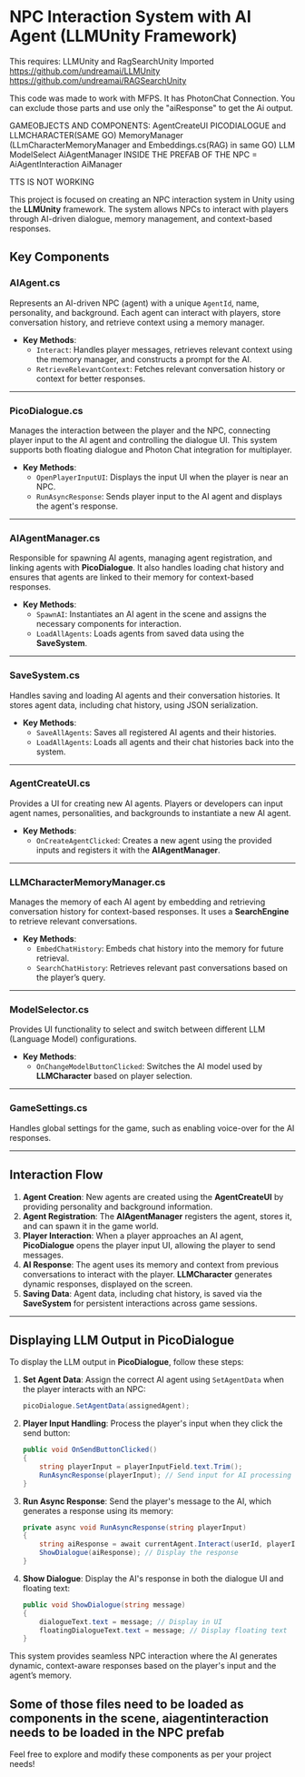 # NPC Interaction System with AI Agent (LLMUnity Framework)

This requires: LLMUnity and RagSearchUnity Imported
https://github.com/undreamai/LLMUnity
https://github.com/undreamai/RAGSearchUnity

This code was made to work with MFPS. It has PhotonChat Connection. You can exclude those parts and use only the "aiResponse" to get the Ai output. 

GAMEOBJECTS AND COMPONENTS:
AgentCreateUI
PICODIALOGUE and LLMCHARACTER(SAME GO)
MemoryManager (LLmCharacterMemoryManager and Embeddings.cs(RAG) in same GO) 
LLM
ModelSelect
AiAgentManager
INSIDE THE PREFAB OF THE NPC = AiAgentInteraction
AiManager

TTS IS NOT WORKING


This project is focused on creating an NPC interaction system in Unity using the **LLMUnity** framework. The system allows NPCs to interact with players through AI-driven dialogue, memory management, and context-based responses.

## Key Components

### **AIAgent.cs**

Represents an AI-driven NPC (agent) with a unique `AgentId`, name, personality, and background. Each agent can interact with players, store conversation history, and retrieve context using a memory manager.

- **Key Methods**:
  - `Interact`: Handles player messages, retrieves relevant context using the memory manager, and constructs a prompt for the AI.
  - `RetrieveRelevantContext`: Fetches relevant conversation history or context for better responses.

---

### **PicoDialogue.cs**

Manages the interaction between the player and the NPC, connecting player input to the AI agent and controlling the dialogue UI. This system supports both floating dialogue and Photon Chat integration for multiplayer.

- **Key Methods**:
  - `OpenPlayerInputUI`: Displays the input UI when the player is near an NPC.
  - `RunAsyncResponse`: Sends player input to the AI agent and displays the agent's response.

---

### **AIAgentManager.cs**

Responsible for spawning AI agents, managing agent registration, and linking agents with **PicoDialogue**. It also handles loading chat history and ensures that agents are linked to their memory for context-based responses.

- **Key Methods**:
  - `SpawnAI`: Instantiates an AI agent in the scene and assigns the necessary components for interaction.
  - `LoadAllAgents`: Loads agents from saved data using the **SaveSystem**.

---

### **SaveSystem.cs**

Handles saving and loading AI agents and their conversation histories. It stores agent data, including chat history, using JSON serialization.

- **Key Methods**:
  - `SaveAllAgents`: Saves all registered AI agents and their histories.
  - `LoadAllAgents`: Loads all agents and their chat histories back into the system.

---

### **AgentCreateUI.cs**

Provides a UI for creating new AI agents. Players or developers can input agent names, personalities, and backgrounds to instantiate a new AI agent.

- **Key Methods**:
  - `OnCreateAgentClicked`: Creates a new agent using the provided inputs and registers it with the **AIAgentManager**.

---

### **LLMCharacterMemoryManager.cs**

Manages the memory of each AI agent by embedding and retrieving conversation history for context-based responses. It uses a **SearchEngine** to retrieve relevant conversations.

- **Key Methods**:
  - `EmbedChatHistory`: Embeds chat history into the memory for future retrieval.
  - `SearchChatHistory`: Retrieves relevant past conversations based on the player’s query.

---

### **ModelSelector.cs**

Provides UI functionality to select and switch between different LLM (Language Model) configurations.

- **Key Methods**:
  - `OnChangeModelButtonClicked`: Switches the AI model used by **LLMCharacter** based on player selection.

---

### **GameSettings.cs**

Handles global settings for the game, such as enabling voice-over for the AI responses.

---

## Interaction Flow

1. **Agent Creation**: New agents are created using the **AgentCreateUI** by providing personality and background information.
2. **Agent Registration**: The **AIAgentManager** registers the agent, stores it, and can spawn it in the game world.
3. **Player Interaction**: When a player approaches an AI agent, **PicoDialogue** opens the player input UI, allowing the player to send messages.
4. **AI Response**: The agent uses its memory and context from previous conversations to interact with the player. **LLMCharacter** generates dynamic responses, displayed on the screen.
5. **Saving Data**: Agent data, including chat history, is saved via the **SaveSystem** for persistent interactions across game sessions.

---

## Displaying LLM Output in PicoDialogue

To display the LLM output in **PicoDialogue**, follow these steps:

1. **Set Agent Data**: Assign the correct AI agent using `SetAgentData` when the player interacts with an NPC:
    ```csharp
    picoDialogue.SetAgentData(assignedAgent);
    ```

2. **Player Input Handling**: Process the player's input when they click the send button:
    ```csharp
    public void OnSendButtonClicked()
    {
        string playerInput = playerInputField.text.Trim();
        RunAsyncResponse(playerInput); // Send input for AI processing
    }
    ```

3. **Run Async Response**: Send the player's message to the AI, which generates a response using its memory:
    ```csharp
    private async void RunAsyncResponse(string playerInput)
    {
        string aiResponse = await currentAgent.Interact(userId, playerInput);
        ShowDialogue(aiResponse); // Display the response
    }
    ```

4. **Show Dialogue**: Display the AI's response in both the dialogue UI and floating text:
    ```csharp
    public void ShowDialogue(string message)
    {
        dialogueText.text = message; // Display in UI
        floatingDialogueText.text = message; // Display floating text
    }
    ```

This system provides seamless NPC interaction where the AI generates dynamic, context-aware responses based on the player's input and the agent’s memory.


Some of those files need to be loaded as components in the scene, aiagentinteraction needs to be loaded in the NPC prefab
---

Feel free to explore and modify these components as per your project needs!
